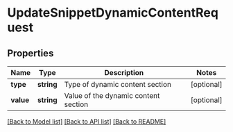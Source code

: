 # UpdateSnippetDynamicContentRequest

## Properties
Name | Type | Description | Notes
------------ | ------------- | ------------- | -------------
**type** | **string** | Type of dynamic content section | [optional] 
**value** | **string** | Value of the dynamic content section | [optional] 

[[Back to Model list]](../README.md#documentation-for-models) [[Back to API list]](../README.md#documentation-for-api-endpoints) [[Back to README]](../README.md)


